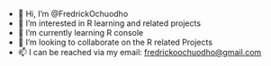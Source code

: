 - 👋 Hi, I’m @FredrickOchuodho
- 👀 I’m interested in R learning and related projects
- 🌱 I’m currently learning R console
- 💞️ I’m looking to collaborate on the R related Projects
- 📫 I can be reached via my email: fredrickoochuodho@gmail.com

<!---
FredrickOchuodho/FredrickOchuodho is a ✨ special ✨ repository because its `README.md` (this file) appears on your GitHub profile.
You can click the Preview link to take a look at your changes.
--->
